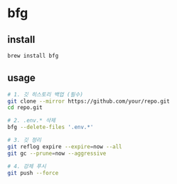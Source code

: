 # bfg

## install

```sh
brew install bfg
```

## usage

```sh
# 1. 깃 히스토리 백업 (필수)
git clone --mirror https://github.com/your/repo.git
cd repo.git

# 2. .env.* 삭제
bfg --delete-files '.env.*'

# 3. 깃 정리
git reflog expire --expire=now --all
git gc --prune=now --aggressive

# 4. 강제 푸시
git push --force
```
